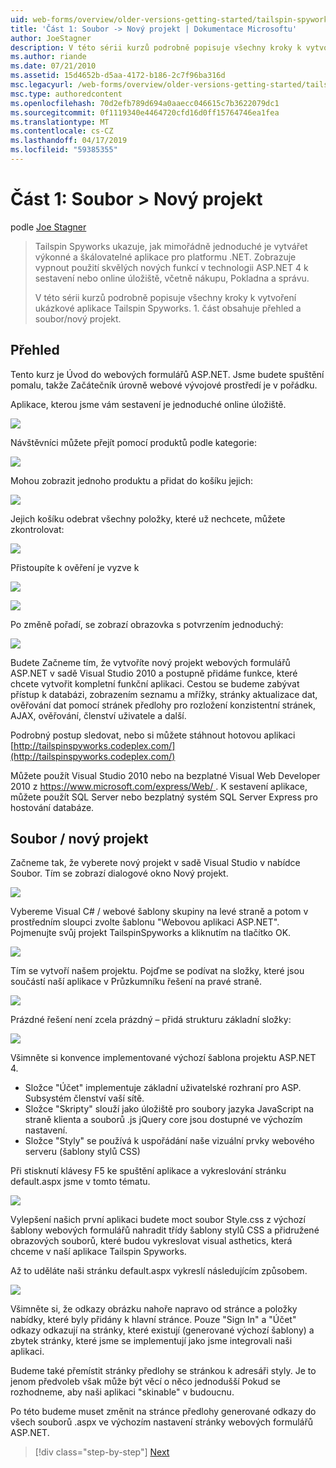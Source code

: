 ```yaml
---
uid: web-forms/overview/older-versions-getting-started/tailspin-spyworks/tailspin-spyworks-part-1
title: 'Část 1: Soubor -> Nový projekt | Dokumentace Microsoftu'
author: JoeStagner
description: V této sérii kurzů podrobně popisuje všechny kroky k vytvoření ukázkové aplikace Tailspin Spyworks. 1. část obsahuje přehled a soubor/nový projekt.
ms.author: riande
ms.date: 07/21/2010
ms.assetid: 15d4652b-d5aa-4172-b186-2c7f96ba316d
msc.legacyurl: /web-forms/overview/older-versions-getting-started/tailspin-spyworks/tailspin-spyworks-part-1
msc.type: authoredcontent
ms.openlocfilehash: 70d2efb789d694a0aaecc046615c7b3622079dc1
ms.sourcegitcommit: 0f1119340e4464720cfd16d0ff15764746ea1fea
ms.translationtype: MT
ms.contentlocale: cs-CZ
ms.lasthandoff: 04/17/2019
ms.locfileid: "59385355"
---
```

# <a name="part-1-file--new-project"></a>Část 1: Soubor > Nový projekt

podle [Joe Stagner](https://github.com/JoeStagner)

> Tailspin Spyworks ukazuje, jak mimořádně jednoduché je vytvářet výkonné a škálovatelné aplikace pro platformu .NET. Zobrazuje vypnout použití skvělých nových funkcí v technologii ASP.NET 4 k sestavení nebo online úložiště, včetně nákupu, Pokladna a správu.
> 
> V této sérii kurzů podrobně popisuje všechny kroky k vytvoření ukázkové aplikace Tailspin Spyworks. 1. část obsahuje přehled a soubor/nový projekt.


## <a id="_Toc260221666"></a>  Přehled

Tento kurz je Úvod do webových formulářů ASP.NET. Jsme budete spuštění pomalu, takže Začátečník úrovně webové vývojové prostředí je v pořádku.

Aplikace, kterou jsme vám sestavení je jednoduché online úložiště.

![](tailspin-spyworks-part-1/_static/image1.jpg)


Návštěvníci můžete přejít pomocí produktů podle kategorie:

![](tailspin-spyworks-part-1/_static/image2.jpg)

Mohou zobrazit jednoho produktu a přidat do košíku jejich:

![](tailspin-spyworks-part-1/_static/image3.jpg)

Jejich košíku odebrat všechny položky, které už nechcete, můžete zkontrolovat:

![](tailspin-spyworks-part-1/_static/image4.jpg)

Přistoupíte k ověření je vyzve k

![](tailspin-spyworks-part-1/_static/image5.jpg)

![](tailspin-spyworks-part-1/_static/image6.jpg)

Po změně pořadí, se zobrazí obrazovka s potvrzením jednoduchý:

![](tailspin-spyworks-part-1/_static/image7.jpg)


Budete Začneme tím, že vytvoříte nový projekt webových formulářů ASP.NET v sadě Visual Studio 2010 a postupně přidáme funkce, které chcete vytvořit kompletní funkční aplikaci. Cestou se budeme zabývat přístup k databázi, zobrazením seznamu a mřížky, stránky aktualizace dat, ověřování dat pomocí stránek předlohy pro rozložení konzistentní stránek, AJAX, ověřování, členství uživatele a další.

Podrobný postup sledovat, nebo si můžete stáhnout hotovou aplikaci [http://tailspinspyworks.codeplex.com/](http://tailspinspyworks.codeplex.com/)

Můžete použít Visual Studio 2010 nebo na bezplatné Visual Web Developer 2010 z [ https://www.microsoft.com/express/Web/ ](https://www.microsoft.com/express/Web/). K sestavení aplikace, můžete použít SQL Server nebo bezplatný systém SQL Server Express pro hostování databáze.

## <a id="_Toc260221667"></a>  Soubor / nový projekt

Začneme tak, že vyberete nový projekt v sadě Visual Studio v nabídce Soubor. Tím se zobrazí dialogové okno Nový projekt.

![](tailspin-spyworks-part-1/_static/image8.jpg)

Vybereme Visual C# / webové šablony skupiny na levé straně a potom v prostředním sloupci zvolte šablonu "Webovou aplikaci ASP.NET". Pojmenujte svůj projekt TailspinSpyworks a kliknutím na tlačítko OK.

![](tailspin-spyworks-part-1/_static/image9.jpg)

Tím se vytvoří našem projektu. Pojďme se podívat na složky, které jsou součástí naší aplikace v Průzkumníku řešení na pravé straně.

![](tailspin-spyworks-part-1/_static/image10.jpg)

Prázdné řešení není zcela prázdný – přidá strukturu základní složky:

![](tailspin-spyworks-part-1/_static/image1.png)

Všimněte si konvence implementované výchozí šablona projektu ASP.NET 4.

- Složce "Účet" implementuje základní uživatelské rozhraní pro ASP. Subsystém členství vaší sítě.
- Složce "Skripty" slouží jako úložiště pro soubory jazyka JavaScript na straně klienta a souborů .js jQuery core jsou dostupné ve výchozím nastavení.
- Složce "Styly" se používá k uspořádání naše vizuální prvky webového serveru (šablony stylů CSS)

Při stisknutí klávesy F5 ke spuštění aplikace a vykreslování stránku default.aspx jsme v tomto tématu.

![](tailspin-spyworks-part-1/_static/image11.jpg)

Vylepšení našich první aplikaci budete moct soubor Style.css z výchozí šablony webových formulářů nahradit třídy šablony stylů CSS a přidružené obrazových souborů, které budou vykreslovat visual asthetics, která chceme v naší aplikace Tailspin Spyworks.

Až to uděláte naši stránku default.aspx vykreslí následujícím způsobem.

![](tailspin-spyworks-part-1/_static/image12.jpg)

Všimněte si, že odkazy obrázku nahoře napravo od stránce a položky nabídky, které byly přidány k hlavní stránce. Pouze "Sign In" a "Účet" odkazy odkazují na stránky, které existují (generované výchozí šablony) a zbytek stránky, které jsme se implementují jako jsme integrovali naši aplikaci.

Budeme také přemístit stránky předlohy se stránkou k adresáři styly. Je to jenom předvoleb však může být věcí o něco jednodušší Pokud se rozhodneme, aby naši aplikaci "skinable" v budoucnu.

Po této budeme muset změnit na stránce předlohy generované odkazy do všech souborů .aspx ve výchozím nastavení stránky webových formulářů ASP.NET.

> [!div class="step-by-step"]
> [Next](tailspin-spyworks-part-2.md)
